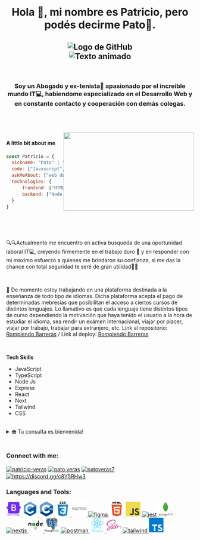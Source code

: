 <h1 align="center">Hola 👋, mi nombre es Patricio, pero podés decirme Pato🦆.</h1>
<h2 align="center">
  <img src="https://i.pinimg.com/236x/62/59/a9/6259a9e2bcd1999d56211f299e99dcad.jpg" alt="Logo de GitHub" style="width: 35px; height: 35px;">
  <br>
  <img src="https://readme-typing-svg.herokuapp.com?font=Fira+Code&size=24&duration=3000&pause=1000&color=191970&center=true&vCenter=true&lines=Bienvenido/a+a+mi+perfil;es+un+placer+saludarte,;avisame+si+necesitas+algo." alt="Texto animado">
</h2>

<br>

<h3 align="center">Soy un Abogado y ex-tenista🎾 apasionado por el increible mundo IT💻, habiendome especializado en el Desarrollo Web y en constante contacto y cooperación con demás colegas.</h3>

<br>
<br>
<br>

<img align="right" src="https://i.pinimg.com/originals/81/17/8b/81178b47a8598f0c81c4799f2cdd4057.gif" width="350" height="210">

#### A little bit about me
```javascript
const Patricio = {
  nickname: "Pato" | "🦆",
  code: ["Javascript", "TypeScript", "HTML", "CSS", "C++"],
  askMeAbout: ["web dev", "frontend dev", "React", "Next"],
  technologies: {
      frontend: ["HTML", "CSS", "Tailwind", "React", "Next"],
      backend: ["Node Js", "Express", "JS"],
  }
}
```

<br>
<br>
<br>

🔍🔍Actualmente me encuentro en activa busqueda de una oportunidad laboral IT💻, creyendo firmemente en el trabajo duro 💪 y en responder con mi maximo esfuerzo a quienes me brindaron su confianza, si me das la chance con total seguridad te seré de gran utilidad🚀🚀

<br>

🔭 De momento estoy trabajando en una plataforma destinada a la enseñanza de todo tipo de idiomas. Dicha plataforma acepta el pago de determinadas mebresias que posibilitan el acceso a ciertos cursos de distintos lenguajes. Lo llamativo es que cada lenguaje tiene distintos tipos de curso dependiendo la motivación que haya tenido el usuario a la hora de estudiar el idioma, sea rendir un exámen internacional, viajar por placer, viajar por trabajo, trabajar para extranjero, etc. Link al repositorio: [Rompiendo Barreras](https://github.com/Neoagustin/PT21A-Grupo5-PF-Frontend) / Link al deploy: [Rompiendo Barreras](https://rompiendo-barreras-pf.vercel.app/) 

<br>

**Tech Skills**
<ul>
  <li>JavaScript</li>
  <li>TypeScript</li>
  <li>Node Js</li>
  <li>Express</li>
  <li>React</li>
  <li>Next</li>
  <li>Tailwind</li>
  <li>CSS</li>
</ul>

<br>

<details>
  <summary>☎️ Tu consulta es bienvenida!</summary>
<div>
  <samp>
    <h2 align="center">Podes encontrarme en:</h2>
    <p align="center">
      <br/>
      <a href="www.linkedin.com/in/patricio-veras" target="blank"><img align="center"
         src="https://img.shields.io/badge/linkedin-%231DA1F2.svg?style=for-the-badge&logo=linkedin&logoColor=white"
         alt="azzar" height="30"/></a>
      <a href="mailto:patricioverasc@gmail.com" target="blank"><img align="center"
         src="https://img.shields.io/badge/gmail-EA4335.svg?style=for-the-badge&logo=gmail&logoColor=white"
         alt="azzar" height="30"/></a>
    </p>
  <p align="center">
      <a href="https://instagram.com/patoveras7" target="blank"><img align="center"
         src="https://img.shields.io/badge/instagram-%23E4405F.svg?style=for-the-badge&logo=Instagram&logoColor=white"
         alt="azzar" height="30"/></a>
      <a href="https://wa.me/+0351153048003" target="blank"><img align="center"
         src="https://img.shields.io/badge/whatsapp-4B7F1.svg?style=for-the-badge&logo=whatsapp&logoColor=white"
         alt="azzar" height="30"/></a>
      <br>
    </p>
  </samp>
</div>
</details>

<br>

<h3 align="left">Connect with me:</h3>
<p align="left">
<a href="https://linkedin.com/in/patricio-veras" target="blank"><img align="center" src="https://raw.githubusercontent.com/rahuldkjain/github-profile-readme-generator/master/src/images/icons/Social/linked-in-alt.svg" alt="patricio-veras" height="30" width="40" /></a>
<a href="https://fb.com/pato veras" target="blank"><img align="center" src="https://raw.githubusercontent.com/rahuldkjain/github-profile-readme-generator/master/src/images/icons/Social/facebook.svg" alt="pato veras" height="30" width="40" /></a>
<a href="https://instagram.com/patoveras7" target="blank"><img align="center" src="https://raw.githubusercontent.com/rahuldkjain/github-profile-readme-generator/master/src/images/icons/Social/instagram.svg" alt="patoveras7" height="30" width="40" /></a>
<a href="https://discord.gg/https://discord.gg/c8Y5RHw3" target="blank"><img align="center" src="https://raw.githubusercontent.com/rahuldkjain/github-profile-readme-generator/master/src/images/icons/Social/discord.svg" alt="https://discord.gg/c8Y5RHw3" height="30" width="40" /></a>
</p>

<h3 align="left">Languages and Tools:</h3>
<p align="left"> <a href="https://getbootstrap.com" target="_blank" rel="noreferrer"> <img src="https://raw.githubusercontent.com/devicons/devicon/master/icons/bootstrap/bootstrap-plain-wordmark.svg" alt="bootstrap" width="40" height="40"/> </a> <a href="https://www.cprogramming.com/" target="_blank" rel="noreferrer"> <img src="https://raw.githubusercontent.com/devicons/devicon/master/icons/c/c-original.svg" alt="c" width="40" height="40"/> </a> <a href="https://www.w3schools.com/cpp/" target="_blank" rel="noreferrer"> <img src="https://raw.githubusercontent.com/devicons/devicon/master/icons/cplusplus/cplusplus-original.svg" alt="cplusplus" width="40" height="40"/> </a> <a href="https://www.w3schools.com/css/" target="_blank" rel="noreferrer"> <img src="https://raw.githubusercontent.com/devicons/devicon/master/icons/css3/css3-original-wordmark.svg" alt="css3" width="40" height="40"/> </a> <a href="https://expressjs.com" target="_blank" rel="noreferrer"> <img src="https://raw.githubusercontent.com/devicons/devicon/master/icons/express/express-original-wordmark.svg" alt="express" width="40" height="40"/> </a> <a href="https://www.figma.com/" target="_blank" rel="noreferrer"> <img src="https://www.vectorlogo.zone/logos/figma/figma-icon.svg" alt="figma" width="40" height="40"/> </a> <a href="https://www.w3.org/html/" target="_blank" rel="noreferrer"> <img src="https://raw.githubusercontent.com/devicons/devicon/master/icons/html5/html5-original-wordmark.svg" alt="html5" width="40" height="40"/> </a> <a href="https://developer.mozilla.org/en-US/docs/Web/JavaScript" target="_blank" rel="noreferrer"> <img src="https://raw.githubusercontent.com/devicons/devicon/master/icons/javascript/javascript-original.svg" alt="javascript" width="40" height="40"/> </a> <a href="https://jestjs.io" target="_blank" rel="noreferrer"> <img src="https://www.vectorlogo.zone/logos/jestjsio/jestjsio-icon.svg" alt="jest" width="40" height="40"/> </a> <a href="https://www.mongodb.com/" target="_blank" rel="noreferrer"> <img src="https://raw.githubusercontent.com/devicons/devicon/master/icons/mongodb/mongodb-original-wordmark.svg" alt="mongodb" width="40" height="40"/> </a> <a href="https://nextjs.org/" target="_blank" rel="noreferrer"> <img src="https://cdn.worldvectorlogo.com/logos/nextjs-2.svg" alt="nextjs" width="40" height="40"/> </a> <a href="https://nodejs.org" target="_blank" rel="noreferrer"> <img src="https://raw.githubusercontent.com/devicons/devicon/master/icons/nodejs/nodejs-original-wordmark.svg" alt="nodejs" width="40" height="40"/> </a> <a href="https://www.postgresql.org" target="_blank" rel="noreferrer"> <img src="https://raw.githubusercontent.com/devicons/devicon/master/icons/postgresql/postgresql-original-wordmark.svg" alt="postgresql" width="40" height="40"/> </a> <a href="https://postman.com" target="_blank" rel="noreferrer"> <img src="https://www.vectorlogo.zone/logos/getpostman/getpostman-icon.svg" alt="postman" width="40" height="40"/> </a> <a href="https://reactjs.org/" target="_blank" rel="noreferrer"> <img src="https://raw.githubusercontent.com/devicons/devicon/master/icons/react/react-original-wordmark.svg" alt="react" width="40" height="40"/> </a> <a href="https://sass-lang.com" target="_blank" rel="noreferrer"> <img src="https://raw.githubusercontent.com/devicons/devicon/master/icons/sass/sass-original.svg" alt="sass" width="40" height="40"/> </a> <a href="https://tailwindcss.com/" target="_blank" rel="noreferrer"> <img src="https://www.vectorlogo.zone/logos/tailwindcss/tailwindcss-icon.svg" alt="tailwind" width="40" height="40"/> </a> <a href="https://www.typescriptlang.org/" target="_blank" rel="noreferrer"> <img src="https://raw.githubusercontent.com/devicons/devicon/master/icons/typescript/typescript-original.svg" alt="typescript" width="40" height="40"/> </a> </p>

